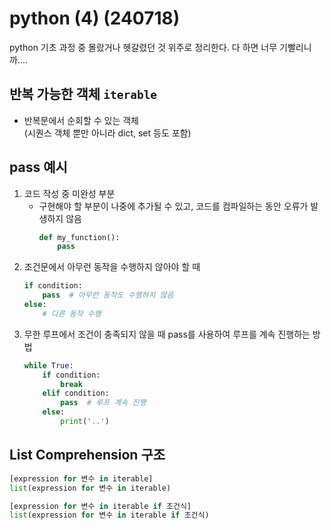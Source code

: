 # python (4) (240718)
python 기초 과정 중 몰랐거나 헷갈렸던 것 위주로 정리한다. 다 하면 너무 기빨리니까....

## 반복 가능한 객체 `iterable`
- 반복문에서 순회할 수 있는 객체<br>
(시퀀스 객체 뿐만 아니라 dict, set 등도 포함)

## pass 예시
1. 코드 작성 중 미완성 부분
    - 구현해야 할 부분이 나중에 추가될 수 있고, 코드를 컴파일하는 동안 오류가 발생하지 않음
      ```python
      def my_function():
          pass  
      ```
2. 조건문에서 아무런 동작을 수행하지 않아야 할 때
    ```python
    if condition:
        pass  # 아무런 동작도 수행하지 않음
    else:
        # 다른 동작 수행
    ```
3. 무한 루프에서 조건이 충족되지 않을 때 pass를 사용하여 루프를 계속 진행하는 방법
    ```python
    while True:
        if condition:
            break
        elif condition:
            pass  # 루프 계속 진행
        else:
            print('..')
    ```

## List Comprehension 구조
```python
[expression for 변수 in iterable]
list(expression for 변수 in iterable)

[expression for 변수 in iterable if 조건식]
list(expression for 변수 in iterable if 조건식)
```